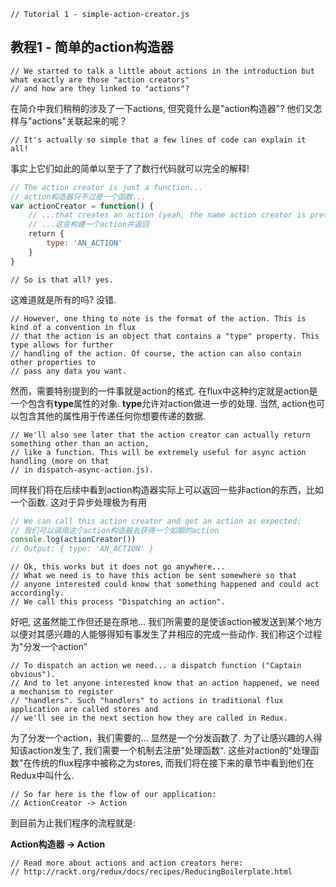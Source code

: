 ```
// Tutorial 1 - simple-action-creator.js
```

## 教程1 - 简单的action构造器

```
// We started to talk a little about actions in the introduction but what exactly are those "action creators"
// and how are they linked to "actions"?
```
在简介中我们稍稍的涉及了一下actions, 但究竟什么是"action构造器"? 他们又怎样与"actions"关联起来的呢？

```
// It's actually so simple that a few lines of code can explain it all!
```
事实上它们如此的简单以至于了了数行代码就可以完全的解释!

```js
// The action creator is just a function...
// action构造器只不过是一个函数...
var actionCreator = function() {
    // ...that creates an action (yeah, the name action creator is pretty obvious now) and returns it
    // ...这会构建一个action并返回
    return {
        type: 'AN_ACTION'
    }
}
```
```
// So is that all? yes.
```

这难道就是所有的吗? 没错.

```
// However, one thing to note is the format of the action. This is kind of a convention in flux
// that the action is an object that contains a "type" property. This type allows for further
// handling of the action. Of course, the action can also contain other properties to
// pass any data you want.
```

然而，需要特别提到的一件事就是action的格式. 在flux中这种约定就是action是一个包含有**type**属性的对象. **type**允许对action做进一步的处理. 当然, action也可以包含其他的属性用于传递任何你想要传递的数据.

```
// We'll also see later that the action creator can actually return something other than an action,
// like a function. This will be extremely useful for async action handling (more on that
// in dispatch-async-action.js).
```

同样我们将在后续中看到action构造器实际上可以返回一些非action的东西，比如一个函数. 这对于异步处理极为有用

```js
// We can call this action creator and get an action as expected:
// 我们可以调用这个action构造器去获得一个如期的action
console.log(actionCreator())
// Output: { type: 'AN_ACTION' }
```

```
// Ok, this works but it does not go anywhere...
// What we need is to have this action be sent somewhere so that
// anyone interested could know that something happened and could act accordingly.
// We call this process "Dispatching an action".
```

好吧, 这虽然能工作但还是在原地...
我们所需要的是使该action被发送到某个地方以便对其感兴趣的人能够得知有事发生了并相应的完成一些动作. 我们称这个过程为"分发一个action“

```
// To dispatch an action we need... a dispatch function ("Captain obvious").
// And to let anyone interested know that an action happened, we need a mechanism to register
// "handlers". Such "handlers" to actions in traditional flux application are called stores and
// we'll see in the next section how they are called in Redux.
```

为了分发一个action，我们需要的... 显然是一个分发函数了. 为了让感兴趣的人得知该action发生了, 我们需要一个机制去注册"处理函数". 这些对action的"处理函数"在传统的flux程序中被称之为stores, 而我们将在接下来的章节中看到他们在Redux中叫什么.

```
// So far here is the flow of our application:
// ActionCreator -> Action
```
到目前为止我们程序的流程就是:

**Action构造器 -> Action**


```
// Read more about actions and action creators here:
// http://rackt.org/redux/docs/recipes/ReducingBoilerplate.html
```

